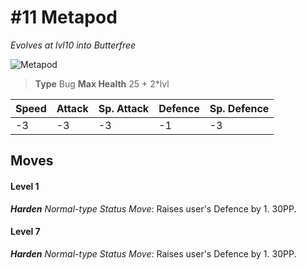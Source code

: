 # #11 Metapod
*Evolves at lvl10 into Butterfree*

![Metapod](https://img.pokemondb.net/sprites/home/normal/1x/metapod.png)

> **Type** Bug
> **Max Health** 25 + 2\*lvl

| Speed | Attack | Sp. Attack | Defence | Sp. Defence |
| ----- | ------ | ---------- | ------- | ----------- |
| -3 | -3 | -3 | -1 | -3 |

## Moves
#### Level 1

***Harden** Normal-type Status Move*: Raises user's Defence by 1. 30PP.
#### Level 7

***Harden** Normal-type Status Move*: Raises user's Defence by 1. 30PP.

